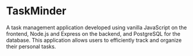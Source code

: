 # TaskMinder
A task management application developed using vanilla JavaScript on the frontend, Node.js and Express on the backend, and PostgreSQL for the database. This application allows users to efficiently track and organize their personal tasks.
